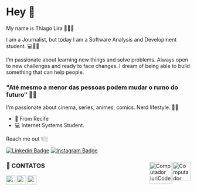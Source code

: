# Hey 👋

My name is Thiago Lira 🧒🇧🇷

I am a Journalist, but today I am a Software Analysis and Development student. 💻👨‍💻

I’m passionate about learning new things and solve problems. Always open to new challenges and ready to face changes.
I dream of being able to build something that can help people.

### "Até mesmo a menor das pessoas podem mudar o rumo do futuro" 🧙‍♂️

I'm passionate about cinema, series, animes, comics. Nerd lifestyle. 🦸‍♂️


- 📍 From Recife
- 💻 Internet Systems Student.

Reach me out 👇🏼

[![Linkedin Badge](https://img.shields.io/badge/-LinkedIn-blue?style=flat-square&logo=Linkedin&logoColor=white&link=https://www.linkedin.com/in/thiago-lira-526a0722/)](https://www.linkedin.com/in/thiago-lira-526a0722/) 
[![Instagram Badge](https://img.shields.io/badge/-Instagram-red?style=flat-square&logo=Instagram&logoColor=white&link=https://www.instagram.com/tjlira/)](https://www.instagram.com/tjlira/) 

<div style="display: inline_block">  
  <img src="cube.gif" width="50px" align="right" alt="Computador iuriCode">
  <img src="cube.gif" width="60px" align="right" alt="Computador iuriCode">
  <b><h3>📱 CONTATOS</h3></b> 
  <a href="https://www.linkedin.com/in/barbarabritosz/"> <img height="25" src="https://img.shields.io/badge/LinkedIn-0077B5?style=for-the-badge&logo=linkedin&logoColor=white"></a> 
  <a href="https://www.facebook.com/messages/t/100005598944559/"> <img height="25" src="https://img.shields.io/badge/Messenger-00B2FF?style=for-thebadge&logo=messenger&logoColor=white"></a> 
  <a href = "mailto: barbarabritosz@hotmail.com"> <img height="25" src="https://img.shields.io/badge/Gmail-D14836?style=for-the-badge&logo=gmail&logoColor=white"></a>
</div>

